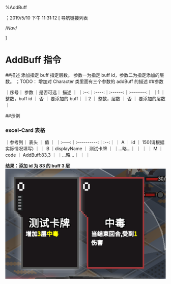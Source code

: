 
%AddBuff

；2019/5/10 下午 11:31:12
[ 导航链接列表

/*Nav*/

]
# AddBuff 指令

##描述
添加指定 buff 指定层数。
参数一为指定 buff id，参数二为指定添加的层数。
；TODO： 增加对 Character 类里面有三个参数的 addBuff 的描述
##参数

｜序号｜ 参数 ｜是否可选｜          描述  ｜
｜:--:｜:----:｜:------:｜:--------:｜
｜1  ｜ 整数，buff id ｜   否   ｜ 要添加的 buff｜
｜2 ｜ 整数，层数 ｜   否   ｜ 要添加的层数｜


##示例
### excel-Card 表格
｜参考列｜    表头    ｜ 值 ｜
｜:----:｜:----------:｜:--:｜
｜  A   ｜     id     ｜ 150(请根据实际情况填写)   ｜
｜  B   ｜displayName ｜  测试卡牌  ｜
｜…略…｜            ｜    ｜
｜  M   ｜    code    ｜ AddBuff:83,3  ｜
｜…略…｜            ｜    ｜

**结果：添加 id 为 83 的 buff 3 层**
![AddBuffSample1](addbuff~/Images~/ADDBUFFSAMPLE1.png)
